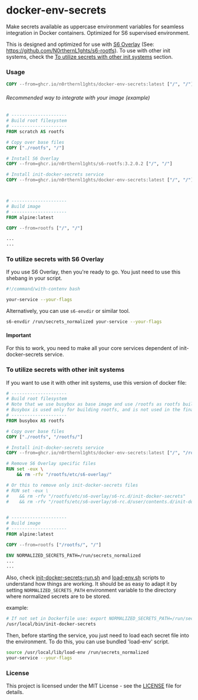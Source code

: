 # docker-env-secrets
Make secrets available as uppercase environment variables for seamless integration in Docker containers. Optimized for S6 supervised environment.

This is designed and optimized for use with [S6 Overlay](https://github.com/just-containers/s6-overlay) (See: https://github.com/N0rthernL1ghts/s6-rootfs).
To use with other init systems, check the [To utilize secrets with other init systems](#to-utilize-secrets-with-other-init-systems) section.

### Usage
```Dockerfile
COPY --from=ghcr.io/n0rthernl1ghts/docker-env-secrets:latest ["/", "/"]
```

###### Recommended way to integrate with your image (example)
```Dockerfile
# ---------------------
# Build root filesystem
# ---------------------
FROM scratch AS rootfs

# Copy over base files
COPY ["./rootfs", "/"]

# Install S6 Overlay
COPY --from=ghcr.io/n0rthernl1ghts/s6-rootfs:3.2.0.2 ["/", "/"]

# Install init-docker-secrets service
COPY --from=ghcr.io/n0rthernl1ghts/docker-env-secrets:latest ["/", "/"]



# ---------------------
# Build image
# ---------------------
FROM alpine:latest

COPY --from=rootfs ["/", "/"]

...
...
```

### To utilize secrets with S6 Overlay
If you use S6 Overlay, then you're ready to go. You just need to use this shebang in your script.
```bash
#!/command/with-contenv bash

your-service --your-flags
```

Alternatively, you can use `s6-envdir` or similar tool.
```bash
s6-envdir /run/secrets_normalized your-service --your-flags
```

#### Important
For this to work, you need to make all your core services dependent of init-docker-secrets service.


### To utilize secrets with other init systems
If you want to use it with other init systems, use this version of docker file:
```Dockerfile
# ---------------------
# Build root filesystem
# Note that we use busybox as base image and use /rootfs as rootfs build directory
# Busybox is used only for building rootfs, and is not used in the final image
# ---------------------
FROM busybox AS rootfs

# Copy over base files
COPY ["./rootfs", "/rootfs/"]

# Install init-docker-secrets service
COPY --from=ghcr.io/n0rthernl1ghts/docker-env-secrets:latest ["/", "/rootfs/"]

# Remove S6 Overlay specific files
RUN set -eux \
    && rm -rfv "/rootfs/etc/s6-overlay/"

# Or this to remove only init-docker-secrets files
# RUN set -eux \
#    && rm -rfv "/rootfs/etc/s6-overlay/s6-rc.d/init-docker-secrets"
#    && rm -rfv "/rootfs/etc/s6-overlay/s6-rc.d/user/contents.d/init-docker-secrets"
    

# ---------------------
# Build image
# ---------------------
FROM alpine:latest

COPY --from=rootfs ["/rootfs/", "/"]

ENV NORMALIZED_SECRETS_PATH=/run/secrets_normalized
...
...
```

Also, check [init-docker-secrets-run.sh](src/init-docker-secrets-run.sh) and [load-env.sh](src/load-env.sh) scripts to understand how things are working.
It should be as easy to adapt it by setting `NORMALIZED_SECRETS_PATH` environment variable to the directory where normalized secrets are to be stored.

example:
```bash
# If not set in Dockerfile use: export NORMALIZED_SECRETS_PATH=/run/secrets_normalized 
/usr/local/bin/init-docker-secrets
```

Then, before starting the service, you just need to load each secret file into the environment.
To do this, you can use bundled 'load-env' script.
```bash
source /usr/local/lib/load-env /run/secrets_normalized
your-service --your-flags
```

### License
This project is licensed under the MIT License - see the [LICENSE](LICENSE) file for details.